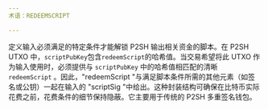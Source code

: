 ```yaml
---
术语：REDEEMSCRIPT

---
```

定义输入必须满足的特定条件才能解锁 P2SH 输出相关资金的脚本。在 P2SH UTXO 中，`scriptPubKey`包含`redeemScript`的哈希值。当交易希望将此 UTXO 作为输入使用时，必须提供与 `scriptPubKey` 中的哈希值相匹配的清晰 `redeemScript` 。因此，"redeemScript "与满足脚本条件所需的其他元素（如签名或公钥）一起在输入的 "scriptSig "中给出。这种封装结构可确保在比特币实际花费之前，花费条件的细节保持隐蔽。它主要用于传统的 P2SH 多重签名钱包。